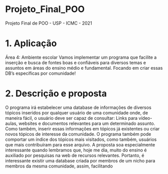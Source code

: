 # Projeto_Final_POO
Projeto Final de POO - USP - ICMC - 2021



# 1. Aplicação
Área 4: Ambiente escolar
Vamos implementar um programa que facilite a inserção e busca de fontes boas e confiáveis 
para diversos temas e assuntos em áreas do ensino médio e fundamental. Focando em criar 
essas DB’s específicas por comunidade!


# 2. Descrição e proposta
O programa irá estabelecer uma database de informações de diversos tópicos inseridos por qualquer 
usuário de uma comunidade onde, de maneira fácil, o usuário deve ser capaz de consultar: 
Links para vídeo-aulas, websites e documentos relevantes para um determinado assunto. Como 
também, inserir essas informações em tópicos já existentes ou criar novos tópicos de interesse da 
comunidade.
O programa também pode comportar um índice dos tópicos mais visitados, como também, usuários que 
mais contribuíram para esse arquivo.
A proposta soa especialmente interessante quando lembramos que, hoje me dia, muito do ensino é 
auxiliado por pesquisas na web de recursos relevantes. Portanto, é interessante existir uma database 
criada por membros de um nicho para membros da mesma comunidade, assim, facilitando
